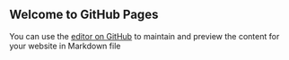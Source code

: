 ## Welcome to GitHub Pages

You can use the [editor on GitHub](https://github.com/UjayCoding/JS_fun/edit/gh-pages/index.md) to maintain and preview the content for your website in Markdown file



